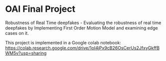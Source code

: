 # OAI Final Project
Robustness of Real Time deepfakes - Evaluating the robustness of real time deepfakes by Implementing First Order Motion Model and examining edge cases on it.

This project is implemented in a Google colab notebook: https://colab.research.google.com/drive/1oI4jPx9cB26OsCerUs2JfxyGkffBWM5v?usp=sharing
